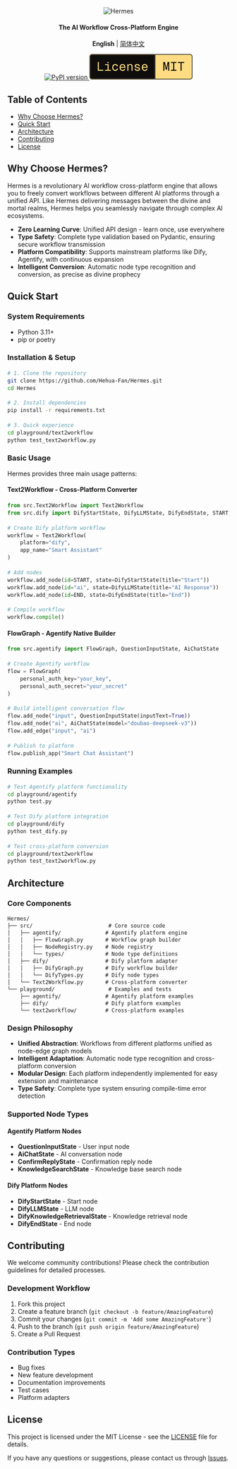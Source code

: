 <div align="center">

<img src="https://img.shields.io/badge/-Hermes-FFD700?style=for-the-badge&labelColor=FF6B35&color=FFD700&logoColor=white" alt="Hermes" width="280"/>

<h4>The AI Workflow Cross-Platform Engine</h4>

**English** | [简体中文](README-CN.md)

<a href="https://pypi.org/project/hermes">
  <picture>
    <source media="(prefers-color-scheme: dark)" srcset="https://img.shields.io/pypi/v/hermes.svg?style=for-the-badge" />
    <img alt="PyPI version" src="https://img.shields.io/pypi/v/hermes.svg?style=for-the-badge" />
  </picture>
</a>
<picture>
  <source media="(prefers-color-scheme: dark)" srcset="media/dark_license.svg" />
  <img alt="License MIT" src="media/light_license.svg" />
</picture>

</div>

## Table of Contents

- [Why Choose Hermes?](#why-choose-hermes)
- [Quick Start](#quick-start)
- [Architecture](#architecture)
- [Contributing](#contributing)
- [License](#license)

## Why Choose Hermes?

Hermes is a revolutionary AI workflow cross-platform engine that allows you to freely convert workflows between different AI platforms through a unified API. Like Hermes delivering messages between the divine and mortal realms, Hermes helps you seamlessly navigate through complex AI ecosystems.

- **Zero Learning Curve**: Unified API design - learn once, use everywhere
- **Type Safety**: Complete type validation based on Pydantic, ensuring secure workflow transmission
- **Platform Compatibility**: Supports mainstream platforms like Dify, Agentify, with continuous expansion
- **Intelligent Conversion**: Automatic node type recognition and conversion, as precise as divine prophecy

## Quick Start

### System Requirements
- Python 3.11+
- pip or poetry

### Installation & Setup

```bash
# 1. Clone the repository
git clone https://github.com/Hehua-Fan/Hermes.git
cd Hermes

# 2. Install dependencies
pip install -r requirements.txt

# 3. Quick experience
cd playground/text2workflow
python test_text2workflow.py
```

### Basic Usage

Hermes provides three main usage patterns:

#### Text2Workflow - Cross-Platform Converter
```python
from src.Text2Workflow import Text2Workflow
from src.dify import DifyStartState, DifyLLMState, DifyEndState, START, END

# Create Dify platform workflow
workflow = Text2Workflow(
    platform="dify",
    app_name="Smart Assistant"
)

# Add nodes
workflow.add_node(id=START, state=DifyStartState(title="Start"))
workflow.add_node(id="ai", state=DifyLLMState(title="AI Response"))
workflow.add_node(id=END, state=DifyEndState(title="End"))

# Compile workflow
workflow.compile()
```

#### FlowGraph - Agentify Native Builder
```python
from src.agentify import FlowGraph, QuestionInputState, AiChatState

# Create Agentify workflow
flow = FlowGraph(
    personal_auth_key="your_key",
    personal_auth_secret="your_secret"
)

# Build intelligent conversation flow
flow.add_node("input", QuestionInputState(inputText=True))
flow.add_node("ai", AiChatState(model="doubao-deepseek-v3"))
flow.add_edge("input", "ai")

# Publish to platform
flow.publish_app("Smart Chat Assistant")
```

### Running Examples

```bash
# Test Agentify platform functionality
cd playground/agentify
python test.py

# Test Dify platform integration
cd playground/dify
python test_dify.py

# Test cross-platform conversion
cd playground/text2workflow
python test_text2workflow.py
```

## Architecture

### Core Components

```
Hermes/
├── src/                        # Core source code
│   ├── agentify/              # Agentify platform engine
│   │   ├── FlowGraph.py       # Workflow graph builder
│   │   ├── NodeRegistry.py    # Node registry
│   │   └── types/             # Node type definitions
│   ├── dify/                  # Dify platform adapter
│   │   ├── DifyGraph.py       # Dify workflow builder
│   │   └── DifyTypes.py       # Dify node types
│   └── Text2Workflow.py       # Cross-platform converter
└── playground/                 # Examples and tests
    ├── agentify/              # Agentify platform examples
    ├── dify/                  # Dify platform examples
    └── text2workflow/         # Cross-platform examples
```

### Design Philosophy

- **Unified Abstraction**: Workflows from different platforms unified as node-edge graph models
- **Intelligent Adaptation**: Automatic node type recognition and cross-platform conversion
- **Modular Design**: Each platform independently implemented for easy extension and maintenance
- **Type Safety**: Complete type system ensuring compile-time error detection

### Supported Node Types

#### Agentify Platform Nodes
- **QuestionInputState** - User input node
- **AiChatState** - AI conversation node
- **ConfirmReplyState** - Confirmation reply node
- **KnowledgeSearchState** - Knowledge base search node

#### Dify Platform Nodes
- **DifyStartState** - Start node
- **DifyLLMState** - LLM node
- **DifyKnowledgeRetrievalState** - Knowledge retrieval node
- **DifyEndState** - End node

## Contributing

We welcome community contributions! Please check the contribution guidelines for detailed processes.

### Development Workflow
1. Fork this project
2. Create a feature branch (`git checkout -b feature/AmazingFeature`)
3. Commit your changes (`git commit -m 'Add some AmazingFeature'`)
4. Push to the branch (`git push origin feature/AmazingFeature`)
5. Create a Pull Request

### Contribution Types
- Bug fixes
- New feature development
- Documentation improvements
- Test cases
- Platform adapters

## License

This project is licensed under the MIT License - see the [LICENSE](LICENSE) file for details.

If you have any questions or suggestions, please contact us through [Issues](https://github.com/Hehua-Fan/Hermes/issues).